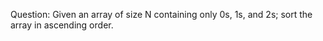 Question: Given an array of size N containing only 0s, 1s, and 2s; sort the array in ascending order.